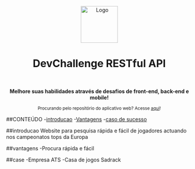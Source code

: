<div align="center">
  <a href="https://devchallenge.now.sh/">
    <img src="https://trello-attachments.s3.amazonaws.com/590fa896d2d25e50583de620/500x500/0bdcc819ea145cb0167619c6d00f2174/D.png" alt="Logo" width="100" height="100">
  </a>
  <h1>DevChallenge RESTful API</h1>
  <br>
  <p><b>Melhore suas habilidades através de desafios de front-end, back-end e mobile!</b></p>
  <sub>Procurando pelo repositório do aplicativo web? Acesse <a href="https://github.com/Lorenalgm/DevChallenge">aqui</a>!</sub>
  <br>
</div>

##CONTEÚDO
-[introducao](#introducao)
    -[Vantagens](#vantagens)
    -[caso de sucesso](#case)

##introducao
Website para pesquisa rápida e fácil de jogadores actuando nos campeonatos tops da Europa

##vantagens
-Procura rápida e fácil

##case
-Empresa ATS
-Casa de jogos Sadrack